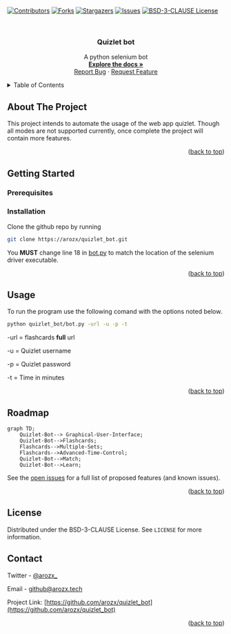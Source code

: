 <div>
<a name="readme-top"></a>

[![Contributors][contributors-shield]][contributors-url]
[![Forks][forks-shield]][forks-url]
[![Stargazers][stars-shield]][stars-url]
[![Issues][issues-shield]][issues-url]
[![BSD-3-CLAUSE License][license-shield]][license-url]

<br />
<h3 align="center">Quizlet bot</h3>
  <p align="center">
    A python selenium bot
    <br />
    <a href="https://github.com/arozx/quizlet_bot"><strong>Explore the docs »</strong></a>
    <br />
    <a href="https://github.com/arozx/quizlet_bot/issues">Report Bug</a>
    ·
    <a href="https://github.com/arozx/quizlet_bot/issues">Request Feature</a>
  </p>
</div>


<details>
  <summary>Table of Contents</summary>
  <ol>
    <li>
      <a href="#about-the-project">About The Project</a>
    </li>
    <li>
      <a href="#getting-started">Getting Started</a>
      <ul>
        <li><a href="#prerequisites">Prerequisites</a></li>
        <li><a href="#installation">Installation</a></li>
      </ul>
    </li>
    <li><a href="#usage">Usage</a></li>
    <li><a href="#roadmap">Roadmap</a></li>
    <li><a href="#license">License</a></li>
    <li><a href="#contact">Contact</a></li>
  </ol>
</details>

<!-- ABOUT THE PROJECT -->
## About The Project

This project intends to automate the usage of the web app quizlet. Though all modes are not supported currently, once complete the project will contain more features.

<p align="right">(<a href="#readme-top">back to top</a>)</p>


<!-- GETTING STARTED -->
## Getting Started



### Prerequisites



### Installation

Clone the github repo by running

```sh
git clone https://arozx/quizlet_bot.git
```

You **MUST** change line 18 in [bot.py](bot.py) to match the location of the selenium driver executable.

<p align="right">(<a href="#readme-top">back to top</a>)</p>

<!-- USAGE -->
## Usage

To run the program use the following comand with the options noted below.

```sh
python quizlet_bot/bot.py -url -u -p -t
```

-url = flashcards **full** url

-u = Quizlet username

-p = Quizlet password

-t = Time in minutes

<p align="right">(<a href="#readme-top">back to top</a>)</p>


<!-- ROADMAP -->
## Roadmap

```mermaid
graph TD;
    Quizlet-Bot--> Graphical-User-Interface;
    Quizlet-Bot-->Flashcards;
    Flashcards-->Multiple-Sets;
    Flashcards-->Advanced-Time-Control;
    Quizlet-Bot-->Match;
    Quizlet-Bot-->Learn;
```

See the [open issues](https://github.com/arozx/quizlet_bot/issues) for a full list of proposed features (and known issues).

<p align="right">(<a href="#readme-top">back to top</a>)</p>

<!-- LICENSE -->
## License

Distributed under the BSD-3-CLAUSE License. See `LICENSE` for more information.


<!-- CONTACT -->
## Contact

Twitter - [@arozx_](https://twitter.com/arozx_)

Email - github@arozx.tech

Project Link: [https://github.com/arozx/quizlet_bot](https://github.com/arozx/quizlet_bot)

<p align="right">(<a href="#readme-top">back to top</a>)</p>


<!-- MARKDOWN LINKS & IMAGES -->
[contributors-shield]: https://img.shields.io/github/contributors/arozx/quizlet_bot.svg?style=for-the-badge
[contributors-url]: https://github.com/arozx/quizlet_bot/graphs/contributors
[forks-shield]: https://img.shields.io/github/forks/arozx/quizlet_bot.svg?style=for-the-badge
[forks-url]: https://github.com/arozx/quizlet_bot/network/members
[stars-shield]: https://img.shields.io/github/stars/arozx/quizlet_bot.svg?style=for-the-badge
[stars-url]: https://github.com/arozx/quizlet_bot/stargazers
[issues-shield]: https://img.shields.io/github/issues/arozx/quizlet_bot.svg?style=for-the-badge
[issues-url]: https://github.com/arozx/quizlet_bot/issues
[license-shield]: https://img.shields.io/github/license/arozx/quizlet_bot.svg?style=for-the-badge
[license-url]: https://github.com/arozx/quizlet_bot/blob/master/LICENSE
